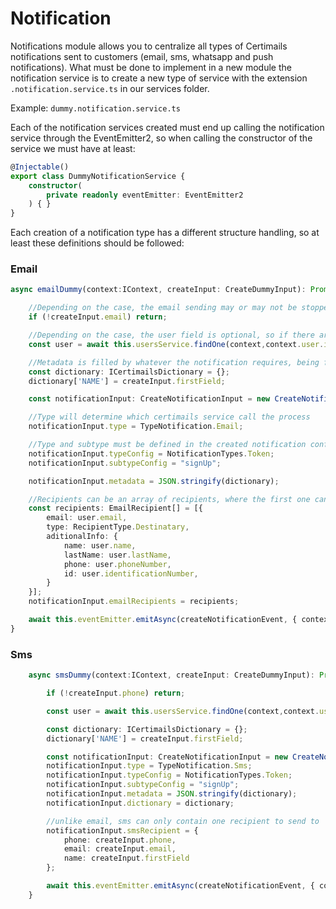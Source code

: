 
# Notification

Notifications module allows you to centralize all types of Certimails notifications sent to customers (email, sms, whatsapp and push notifications). What must be done to implement in a new module the notification service is to create a new type of service with the extension ```.notification.service.ts``` in our services folder. 

Example: ```dummy.notification.service.ts```

Each of the notification services created must end up calling the notification service through the EventEmitter2, so when calling the constructor of the service we must have at least:

```typescript
@Injectable()
export class DummyNotificationService {
    constructor(
        private readonly eventEmitter: EventEmitter2
    ) { }
}
```

Each creation of a notification type has a different structure handling, so at least these definitions should be followed:  

### Email

```typescript
async emailDummy(context:IContext, createInput: CreateDummyInput): Promise<void> {

    //Depending on the case, the email sending may or may not be stopped in the process, so if the process you are performing requires it to be sent, the empty email field should return an error.
    if (!createInput.email) return;

    //Depending on the case, the user field is optional, so if there are processes that do not have a specific user associated with them, you should not put
    const user = await this.usersService.findOne(context,context.user.id,true);

    //Metadata is filled by whatever the notification requires, being fields from strings to call urls
    const dictionary: ICertimailsDictionary = {};
    dictionary['NAME'] = createInput.firstField;

    const notificationInput: CreateNotificationInput = new CreateNotificationInput();

    //Type will determine which certimails service call the process
    notificationInput.type = TypeNotification.Email;

    //Type and subtype must be defined in the created notification configuration, since the direct reference between the notification and the process that executes it are the type and subtype.
    notificationInput.typeConfig = NotificationTypes.Token;
    notificationInput.subtypeConfig = "signUp";

    notificationInput.metadata = JSON.stringify(dictionary);

    //Recipients can be an array of recipients, where the first one can be of type recipient and the rest CC or BCC
    const recipients: EmailRecipient[] = [{
        email: user.email,
        type: RecipientType.Destinatary,
        aditionalInfo: {
            name: user.name,
            lastName: user.lastName,
            phone: user.phoneNumber,
            id: user.identificationNumber,
        }
    }];
    notificationInput.emailRecipients = recipients;

    await this.eventEmitter.emitAsync(createNotificationEvent, { context, input: notificationInput });
}
```

### Sms

```typescript
    async smsDummy(context:IContext, createInput: CreateDummyInput): Promise<void> {

        if (!createInput.phone) return;

        const user = await this.usersService.findOne(context,context.user.id,true);

        const dictionary: ICertimailsDictionary = {};
        dictionary['NAME'] = createInput.firstField;

        const notificationInput: CreateNotificationInput = new CreateNotificationInput();
        notificationInput.type = TypeNotification.Sms;
        notificationInput.typeConfig = NotificationTypes.Token;
        notificationInput.subtypeConfig = "signUp";
        notificationInput.metadata = JSON.stringify(dictionary);
        notificationInput.dictionary = dictionary;

        //unlike email, sms can only contain one recipient to send to
        notificationInput.smsRecipient = {
            phone: createInput.phone,
            email: createInput.email,
            name: createInput.firstField
        };

        await this.eventEmitter.emitAsync(createNotificationEvent, { context, input: notificationInput });
    }
```